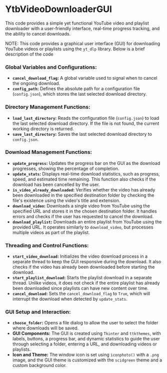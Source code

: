 # YtbVideoDownloaderGUI
This code provides a simple yet functional YouTube video and playlist downloader with a user-friendly interface, real-time progress tracking, and the ability to cancel downloads.

NOTE: This code provides a graphical user interface (GUI) for downloading YouTube videos or playlists using the `yt_dlp` library. Below is a brief description of the code

### Global Variables and Configurations:
- **`cancel_download_flag`:** A global variable used to signal when to cancel the ongoing download.
- **`config_path`:** Defines the absolute path for a configuration file (`config.json`), which stores the last selected download directory.

### Directory Management Functions:
- **`load_last_directory`:** Reads the configuration file (`config.json`) to load the last selected download directory. If the file is not found, the current working directory is returned.
- **`save_last_directory`:** Saves the last selected download directory to `config.json`.

### Download Management Functions:
- **`update_progress`:** Updates the progress bar on the GUI as the download progresses, showing the percentage of completion.
- **`update_stats`:** Displays real-time download statistics, such as progress, speed, and estimated time remaining. This function also checks if the download has been cancelled by the user.
- **`is_video_already_downloaded`:** Verifies whether the video has already been downloaded in the specified destination folder by checking the file's existence using the video's title and extension.
- **`download_video`:** Downloads a single video from YouTube using the specified URL and stores it in the chosen destination folder. It handles errors and checks if the user has requested to cancel the download.
- **`download_playlist`:** Downloads an entire playlist from YouTube using the provided URL. It operates similarly to `download_video`, but processes multiple videos as part of the playlist.

### Threading and Control Functions:
- **`start_video_download`:** Initializes the video download process in a separate thread to keep the GUI responsive during the download. It also checks if the video has already been downloaded before starting the download.
- **`start_playlist_download`:** Starts the playlist download in a separate thread. Unlike videos, it does not check if the entire playlist has already been downloaded since playlists can have new content over time.
- **`cancel_download`:** Sets the `cancel_download_flag` to `True`, which will interrupt the download when detected by `update_stats`.

### GUI Setup and Interaction:
- **`choose_folder`:** Opens a file dialog to allow the user to select the folder where downloads will be saved.
- **GUI Components:** The GUI is created using `Tkinter` and `ttkthemes`, with labels, buttons, a progress bar, and dynamic statistics to guide the user through selecting a folder, entering a URL, and downloading videos or playlists.
- **Icon and Theme:** The window icon is set using `iconphoto()` with a `.png` image, and the GUI theme is customized with the `scidgreen` theme and a custom background color.
